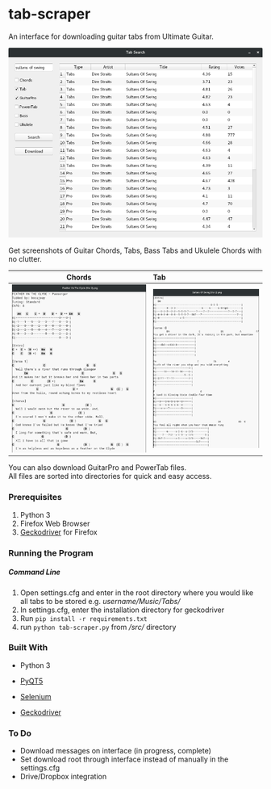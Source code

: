 # tab-scraper
An interface for downloading guitar tabs from Ultimate Guitar.

![ui-image](screens/ui-screen.png)

Get screenshots of Guitar Chords, Tabs, Bass Tabs and Ukulele Chords with no clutter.

Chords  |   Tab
:------:|:------|
![chords](screens/feather-chords.png) | ![tab](screens/sultans-tab.png)

You can also download GuitarPro and PowerTab files. <br>
All files are sorted into directories for quick and easy access.

### Prerequisites

1. Python 3
2. Firefox Web Browser
3. [Geckodriver](https://github.com/mozilla/geckodriver/releases) for Firefox

### Running the Program

##### Command Line

1. Open settings.cfg and enter in the root directory where you would like all tabs to be stored e.g. <i>username/Music/Tabs/ </i>
2. In settings.cfg, enter the installation directory for geckodriver
3. Run `pip install -r requirements.txt`
4. run `python tab-scraper.py` from <i>/src/</i> directory

### Built With

- Python 3

- [PyQT5](https://pypi.org/project/PyQt5/)

- [Selenium](https://selenium-python.readthedocs.io/)

- [Geckodriver](https://github.com/mozilla/geckodriver/releases)

### To Do

- Download messages on interface (in progress, complete)
- Set download root through interface instead of manually in the settings.cfg
- Drive/Dropbox integration